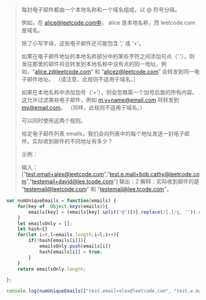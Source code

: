 > 每封电子邮件都由一个本地名称和一个域名组成，以 @ 符号分隔。
>
> 例如，在 alice@leetcode.com中， alice 是本地名称，而 leetcode.com 是域名。
>
> 除了小写字母，这些电子邮件还可能包含 ',' 或 '+'。
>
> 如果在电子邮件地址的本地名称部分中的某些字符之间添加句点（'.'），则发往那里的邮件将会转发到本地名称中没有点的同一地址。例如，"alice.z@leetcode.com” 和 “alicez@leetcode.com” 会转发到同一电子邮件地址。 （请注意，此规则不适用于域名。）
>
> 如果在本地名称中添加加号（'+'），则会忽略第一个加号后面的所有内容。这允许过滤某些电子邮件，例如 m.y+name@email.com 将转发到 my@email.com。 （同样，此规则不适用于域名。）
>
> 可以同时使用这两个规则。
>
> 给定电子邮件列表 emails，我们会向列表中的每个地址发送一封电子邮件。实际收到邮件的不同地址有多少？
>
>
>
> 示例：
>
> 输入：["test.email+alex@leetcode.com","test.e.mail+bob.cathy@leetcode.com","testemail+david@lee.tcode.com"]
> 输出：2
> 解释：实际收到邮件的是 "testemail@leetcode.com" 和 "testemail@lee.tcode.com"。

```javascript
var numUniqueEmails = function(emails) {
    for(key of  Object.keys(emails)){
        emails[key] = (emails[key].split('@')[0].replace(/[.]/g, '')).split('+')[0] + '@' + emails[key].split('@')[1]
    }
    let emailsOnly = [];
    let hash={}
    for(let i=0,l=emails.length;i<l;i++){
        if(!hash[emails[i]]){
            emailsOnly.push(emails[i])
            hash[emails[i]] = true;
        }
    }
    return emailsOnly.length;

};

console.log(numUniqueEmails(["test.email+alex@leetcode.com", "test.e.mail+bob.cathy@leetcode.com", "testemail+david@lee.tcode.com"]));

```